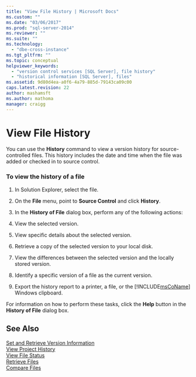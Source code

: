 ```yaml
---
title: "View File History | Microsoft Docs"
ms.custom: ""
ms.date: "03/06/2017"
ms.prod: "sql-server-2014"
ms.reviewer: ""
ms.suite: ""
ms.technology: 
  - "dbe-cross-instance"
ms.tgt_pltfrm: ""
ms.topic: conceptual
helpviewer_keywords: 
  - "version control services [SQL Server], file history"
  - "historical information [SQL Server], files"
ms.assetid: 9d80d4ea-a0f6-4a79-885d-79143ca09c00
caps.latest.revision: 22
author: mashamsft
ms.author: mathoma
manager: craigg
---
```

# View File History
  You can use the **History** command to view a version history for source-controlled files. This history includes the date and time when the file was added or checked in to source control.  
  
### To view the history of a file  
  
1.  In Solution Explorer, select the file.  
  
2.  On the **File** menu, point to **Source Control** and click **History**.  
  
3.  In the **History of File** dialog box, perform any of the following actions:  
  
4.  View the selected version.  
  
5.  View specific details about the selected version.  
  
6.  Retrieve a copy of the selected version to your local disk.  
  
7.  View the differences between the selected version and the locally stored version.  
  
8.  Identify a specific version of a file as the current version.  
  
9. Export the history report to a printer, a file, or the [!INCLUDE[msCoName](../includes/msconame-md.md)] Windows clipboard.  
  
 For information on how to perform these tasks, click the **Help** button in the **History of File** dialog box.  
  
## See Also  
 [Set and Retrieve Version Information](../../2014/database-engine/set-and-retrieve-version-information.md)   
 [View Project History](../../2014/database-engine/view-project-history.md)   
 [View File Status](../../2014/database-engine/view-file-status.md)   
 [Retrieve Files](../../2014/database-engine/retrieve-files.md)   
 [Compare Files](../../2014/database-engine/compare-files.md)  
  
  
